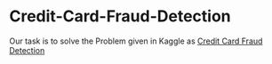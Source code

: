 # Credit-Card-Fraud-Detection

Our task is to solve the Problem given in Kaggle as [Credit Card Fraud Detection](https://www.kaggle.com/isaikumar/creditcardfraud)
